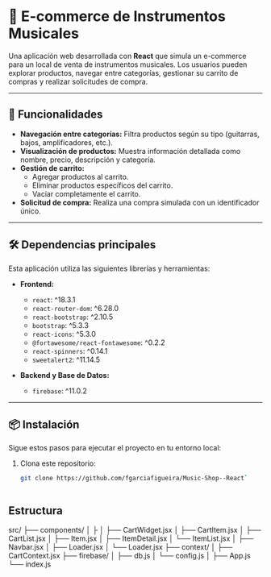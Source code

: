 # 🎸 E-commerce de Instrumentos Musicales

Una aplicación web desarrollada con **React** que simula un e-commerce para un local de venta de instrumentos musicales. Los usuarios pueden explorar productos, navegar entre categorías, gestionar su carrito de compras y realizar solicitudes de compra.

---

## 🚀 Funcionalidades

- **Navegación entre categorías:** Filtra productos según su tipo (guitarras, bajos, amplificadores, etc.).
- **Visualización de productos:** Muestra información detallada como nombre, precio, descripción y categoría.
- **Gestión de carrito:** 
  - Agregar productos al carrito.
  - Eliminar productos específicos del carrito.
  - Vaciar completamente el carrito.
- **Solicitud de compra:** Realiza una compra simulada con un identificador único.

---

## 🛠️ Dependencias principales

Esta aplicación utiliza las siguientes librerías y herramientas:

- **Frontend:**
  - `react`: ^18.3.1
  - `react-router-dom`: ^6.28.0
  - `react-bootstrap`: ^2.10.5
  - `bootstrap`: ^5.3.3
  - `react-icons`: ^5.3.0
  - `@fortawesome/react-fontawesome`: ^0.2.2
  - `react-spinners`: ^0.14.1
  - `sweetalert2`: ^11.14.5

- **Backend y Base de Datos:**
  - `firebase`: ^11.0.2

---

## 📦 Instalación

Sigue estos pasos para ejecutar el proyecto en tu entorno local:

1. Clona este repositorio:
   ```bash
   git clone https://github.com/fgarciafigueira/Music-Shop--React`



## Estructura
src/
├── components/
│   ├
│   ├── CartWidget.jsx
│   ├── CartItem.jsx
│   ├── CartList.jsx
│   ├── Item.jsx
│   ├── ItemDetail.jsx
│   └── ItemList.jsx
│   ├── Navbar.jsx
│   ├── Loader.jsx
│   └── Loader.jsx
├── context/
│   ├── CartContext.jsx
├── firebase/
│   ├── db.js
│   └── config.js
│
├── App.js
└── index.js
   
